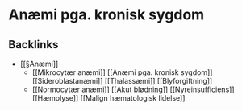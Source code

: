 # Anæmi pga. kronisk sygdom

## Backlinks
* [[§Anæmi]]
	* [[Mikrocytær anæmi]]
	[[Anæmi pga. kronisk sygdom]]
	[[Sideroblastanæmi]]
	[[Thalassæmi]]
	[[Blyforgiftning]]
	* [[Normocytær anæmi]]
	[[Akut blødning]]
	[[Nyreinsufficiens]]
	[[Hæmolyse]]
	[[Malign hæmatologisk lidelse]]

<!-- {BearID:DE9C7873-DDAF-449D-8A98-4AB3A1657F6C-43570-000058AED82C4054} -->
